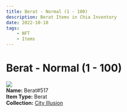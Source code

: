 ```yaml
---
title: Berat - Normal (1 - 100)
description: Berat Items in Chia Inventory
date: 2022-10-10
tags:
    - NFT
    - Items
---
```


# Berat - Normal (1 - 100)
<div class="item_thumbnail">
<img loading="lazy" src="https://4mc3gvl7ay67pqjyuome7u6t5wys2d445vs3nxxnz4hkupcqku.arweave.net/4wWzVX8_GPffBOKOYT9PT7bEtD5ztZbbe7c8OqjxQVc"><br/>
<div><strong>Name:</strong> Berat#517</div>
<div><strong>Item Type:</strong> Berat</div>
<div><strong>Collection:</strong> <a href="https://www.spacescan.io/xch/nft/collection/col1lend2dcn558km4wcwta4xnkfv3xpcmlp9kyt0m909emvfxechlyqdl5ndg">City Illusion</a></div>
</div>

